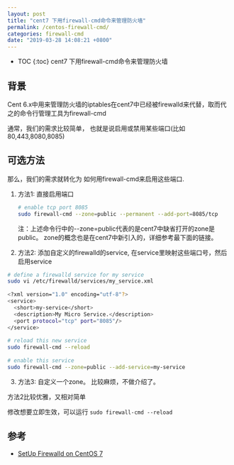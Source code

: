```yaml
---
layout: post
title: "cent7 下用firewall-cmd命令来管理防火墙"
permalink: /centos-firewall-cmd/
categories: firewall-cmd 
date: "2019-03-28 14:08:21 +0800"
---
```


* TOC
{:toc}
cent7 下用firewall-cmd命令来管理防火墙

## 背景

Cent 6.x中用来管理防火墙的iptables在cent7中已经被firewalld来代替，取而代之的命令行管理工具为firewall-cmd

通常，我们的需求比较简单， 也就是说启用或禁用某些端口(比如80,443,8080,8085)

## 可选方法

那么，我们的需求就转化为 如何用firewall-cmd来启用这些端口.

1. 方法1: 直接启用端口

    ```bash
    # enable tcp port 8085
    sudo firewall-cmd --zone=public --permanent --add-port=8085/tcp
    ```

    注：上述命令行中的--zone=public代表的是cent7中缺省打开的zone是public。 zone的概念也是在cent7中新引入的，详细参考最下面的链接。
2. 方法2: 添加自定义的firewalld的service, 在service里映射这些端口号，然后启用service

```bash
# define a firewalld service for my service
sudo vi /etc/firewalld/services/my_service.xml
 
<?xml version="1.0" encoding="utf-8"?>
<service>
  <short>my-service</short>
  <description>My Micro Service.</description>
  <port protocol="tcp" port="8085"/>
</service>
 
# reload this new service
sudo firewall-cmd --reload
 
# enable this service
sudo firewall-cmd --zone=public --add-service=my-service
```

3. 方法3: 自定义一个zone。 比较麻烦，不做介绍了。

方法2比较优雅，又相对简单

修改想要立即生效，可以运行 ```sudo firewall-cmd --reload``` 


## 参考

* [SetUp Firewalld on CentOS 7](https://www.digitalocean.com/community/tutorials/how-to-set-up-a-firewall-using-firewalld-on-centos-7)